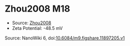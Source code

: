 <a name="material" />

# Zhou2008 M18
<script type="application/ld+json">
  {
    "@context": "https://schema.org/",
    "@type": "ChemicalSubstance",
    "@id": "https://egonw.github.io/nanowiki/nanowiki230.html#material",
    "http://purl.org/dc/terms/conformsTo":
      {
        "@type": "CreativeWork",
        "@id": "https://bioschemas.org/profiles/ChemicalSubstance/0.4-RELEASE/"
      },
    "identfier": "230",
    "name": "Zhou2008 M18",
    "url": "https://egonw.github.io/nanowiki/nanowiki230.html#material",
    "sameAs": "http://127.0.0.1/mediawiki/index.php/Special:URIResolver/Zhou2008_M18"
  }
</script>


* Source: [Zhou2008](articleZhou2008.md)
* Zeta Potential: -48.5 mV


Source: NanoWiki 6, doi:[10.6084/m9.figshare.11897205.v1](https://doi.org/10.6084/m9.figshare.11897205.v1)
